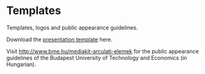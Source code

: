 Templates
=========

Templates, logos and public appearance guidelines.

Download the [presentation template](https://github.com/FTSRG/templates/raw/master/templates/ftsrg-presentation.pptx) here.

Visit <http://www.bme.hu/mediakit-arculati-elemek> for the public appearance guidelines of the Budapest University of Technology and Economics (in Hungarian).
